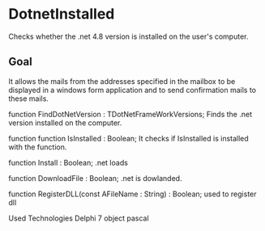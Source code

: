 # DotnetInstalled
Checks whether the .net 4.8 version is installed on the user's computer.

## Goal
It allows the mails from the addresses specified in the mailbox to be displayed in a windows form application and to send confirmation mails to these mails.

function FindDotNetVersion : TDotNetFrameWorkVersions;
Finds the .net version installed on the computer.

function function IsInstalled : Boolean;
It checks if IsInstalled is installed with the function.

function Install : Boolean;
.net loads

function DownloadFile : Boolean;
.net is dowlanded.

function RegisterDLL(const AFileName : String) : Boolean;
used to register dll

Used Technologies
Delphi 7
object pascal




